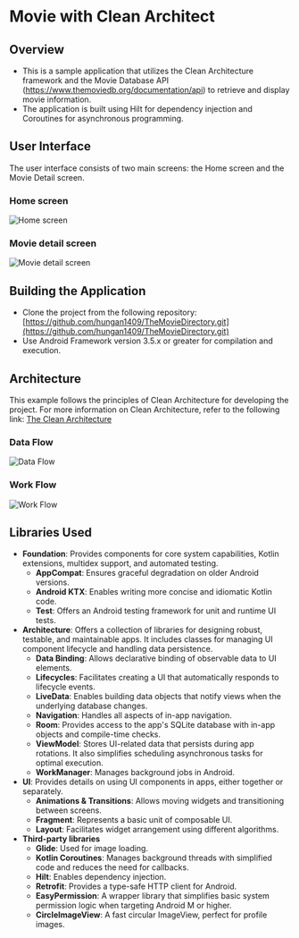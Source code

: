 # Movie with Clean Architect

## Overview
- This is a sample application that utilizes the Clean Architecture framework and the Movie Database API (https://www.themoviedb.org/documentation/api) to retrieve and display movie information.
- The application is built using Hilt for dependency injection and Coroutines for asynchronous programming.

## User Interface
The user interface consists of two main screens: the Home screen and the Movie Detail screen.

### Home screen
![Home screen](images/home.png "Home screen")

### Movie detail screen
![Movie detail screen](images/movie_details.png "Movie detail screen")

## Building the Application
- Clone the project from the following repository: [https://github.com/hungan1409/TheMovieDirectory.git](https://github.com/hungan1409/TheMovieDirectory.git)
- Use Android Framework version 3.5.x or greater for compilation and execution.

## Architecture
This example follows the principles of Clean Architecture for developing the project. For more information on Clean Architecture, refer to the following link: [The Clean Architecture](https://blog.cleancoder.com/uncle-bob/2012/08/13/the-clean-architecture.html)

### Data Flow
![Data Flow](images/data-flow.png "Data flow")

### Work Flow
![Work Flow](images/work-flow.png "Work flow")

## Libraries Used
- **Foundation**: Provides components for core system capabilities, Kotlin extensions, multidex support, and automated testing.
  - **AppCompat**: Ensures graceful degradation on older Android versions.
  - **Android KTX**: Enables writing more concise and idiomatic Kotlin code.
  - **Test**: Offers an Android testing framework for unit and runtime UI tests.
- **Architecture**: Offers a collection of libraries for designing robust, testable, and maintainable apps. It includes classes for managing UI component lifecycle and handling data persistence.
  - **Data Binding**: Allows declarative binding of observable data to UI elements.
  - **Lifecycles**: Facilitates creating a UI that automatically responds to lifecycle events.
  - **LiveData**: Enables building data objects that notify views when the underlying database changes.
  - **Navigation**: Handles all aspects of in-app navigation.
  - **Room**: Provides access to the app's SQLite database with in-app objects and compile-time checks.
  - **ViewModel**: Stores UI-related data that persists during app rotations. It also simplifies scheduling asynchronous tasks for optimal execution.
  - **WorkManager**: Manages background jobs in Android.
- **UI**: Provides details on using UI components in apps, either together or separately.
  - **Animations & Transitions**: Allows moving widgets and transitioning between screens.
  - **Fragment**: Represents a basic unit of composable UI.
  - **Layout**: Facilitates widget arrangement using different algorithms.
- **Third-party libraries**
  - **Glide**: Used for image loading.
  - **Kotlin Coroutines**: Manages background threads with simplified code and reduces the need for callbacks.
  - **Hilt**: Enables dependency injection.
  - **Retrofit**: Provides a type-safe HTTP client for Android.
  - **EasyPermission**: A wrapper library that simplifies basic system permission logic when targeting Android M or higher.
  - **CircleImageView**: A fast circular ImageView, perfect for profile images.



[0]: https://developer.android.com/jetpack/components
[1]: https://developer.android.com/topic/libraries/support-library/packages#v7-appcompat
[2]: https://developer.android.com/kotlin/ktx
[4]: https://developer.android.com/training/testing/
[10]: https://developer.android.com/jetpack/arch/
[11]: https://developer.android.com/topic/libraries/data-binding/
[12]: https://developer.android.com/topic/libraries/architecture/lifecycle
[13]: https://developer.android.com/topic/libraries/architecture/livedata
[14]: https://developer.android.com/topic/libraries/architecture/navigation/
[16]: https://developer.android.com/topic/libraries/architecture/room
[17]: https://developer.android.com/topic/libraries/architecture/viewmodel
[18]: https://developer.android.com/topic/libraries/architecture/workmanager
[30]: https://developer.android.com/guide/topics/ui
[31]: https://developer.android.com/training/animation/
[34]: https://developer.android.com/guide/components/fragments
[35]: https://developer.android.com/guide/topics/ui/declaring-layout
[90]: https://bumptech.github.io/glide/
[91]: https://github.com/Kotlin/kotlinx.coroutines
[93]: https://dagger.dev/hilt/
[94]: https://github.com/square/retrofit
[95]: https://github.com/googlesamples/easypermissions
[96]: https://github.com/hdodenhof/CircleImageView
